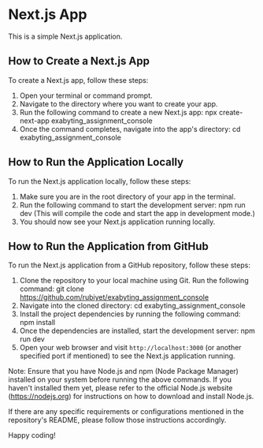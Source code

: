 # Next.js App

This is a simple Next.js application.

## How to Create a Next.js App

To create a Next.js app, follow these steps:

1. Open your terminal or command prompt.
2. Navigate to the directory where you want to create your app.
3. Run the following command to create a new Next.js app: npx create-next-app exabyting_assignment_console
4. Once the command completes, navigate into the app's directory: cd exabyting_assignment_console

## How to Run the Application Locally

To run the Next.js application locally, follow these steps:

1. Make sure you are in the root directory of your app in the terminal.
2. Run the following command to start the development server: npm run dev (This will compile the code and start the app in development mode.)
3. You should now see your Next.js application running locally.

## How to Run the Application from GitHub

To run the Next.js application from a GitHub repository, follow these steps:

1. Clone the repository to your local machine using Git. Run the following command: git clone https://github.com/rubiyet/exabyting_assignment_console
2. Navigate into the cloned directory: cd exabyting_assignment_console
3. Install the project dependencies by running the following command: npm install
4. Once the dependencies are installed, start the development server: npm run dev
5. Open your web browser and visit `http://localhost:3000` (or another specified port if mentioned) to see the Next.js application running.

Note: Ensure that you have Node.js and npm (Node Package Manager) installed on your system before running the above commands. If you haven't installed them yet, please refer to the official Node.js website (https://nodejs.org) for instructions on how to download and install Node.js.

If there are any specific requirements or configurations mentioned in the repository's README, please follow those instructions accordingly.

Happy coding! 
